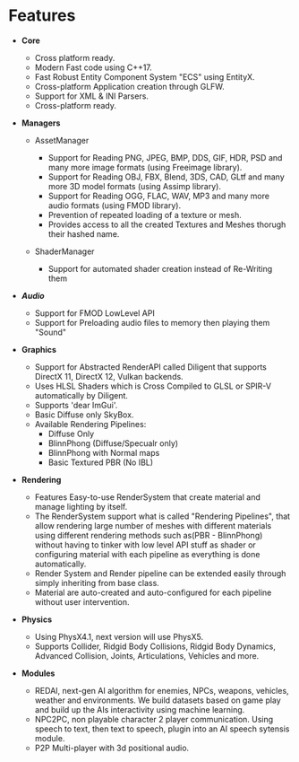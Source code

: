 # Features

+ __Core__
  - Cross platform ready.
  - Modern Fast code using C++17.
  - Fast Robust Entity Component System "ECS" using EntityX.
  - Cross-platform Application creation through GLFW.
  - Support for XML & INI Parsers.
  - Cross-platform ready.
  
+ __Managers__  
  - AssetManager
    - Support for Reading PNG, JPEG, BMP, DDS, GIF, HDR, PSD and many more image formats (using Freeimage library).
    - Support for Reading OBJ, FBX, Blend, 3DS, CAD, GLtf and many more 3D model formats (using Assimp library).
	- Support for Reading OGG, FLAC, WAV, MP3 and many more audio formats (using FMOD library).
	- Prevention of repeated loading of a texture or mesh.
	- Provides access to all the created Textures and Meshes thorugh their hashed name.
	
  - ShaderManager
    - Support for automated shader creation instead of Re-Writing them

+ ___Audio___
  - Support for FMOD LowLevel API
  - Support for Preloading audio files to memory then playing them 			"Sound"

+ __Graphics__
  - Support for Abstracted RenderAPI called Diligent that supports DirectX 11, DirectX 12, Vulkan backends.
  - Uses HLSL Shaders which is Cross Compiled to GLSL or SPIR-V automatically by Diligent.
  - Supports 'dear ImGui'.
  - Basic Diffuse only SkyBox.
  - Available Rendering Pipelines:
    - Diffuse Only
	- BlinnPhong (Diffuse/Specualr only)
	- BlinnPhong with Normal maps
    - Basic Textured PBR (No IBL)
	
+ __Rendering__
  - Features Easy-to-use RenderSystem that create material and manage lighting by itself.
  - The RenderSystem support what is called "Rendering Pipelines", that allow rendering large number of meshes
  with different materials using different rendering methods such as(PBR - BlinnPhong) without having to tinker 
  with low level API stuff as shader or configuring material with each pipeline as everything is done automatically.
  - Render System and Render pipeline can be extended easily through simply inheriting from base class.
  - Material are auto-created and auto-configured for each pipeline without user intervention.
  
+ __Physics__
  - Using PhysX4.1, next version will use PhysX5.
  - Supports Collider, Ridgid Body Collisions, Ridgid Body Dynamics, Advanced Collision, Joints, Articulations, Vehicles and more.  

+ __Modules__
  - REDAI, next-gen AI algorithm for enemies, NPCs, weapons, vehicles, weather and environments. We build datasets based on game play and build up the AIs interactivity using machine learning.
  - NPC2PC, non playable character 2 player communication. Using speech to text, then text to speech, plugin into an AI speech sytensis module.
  - P2P Multi-player with 3d positional audio.
